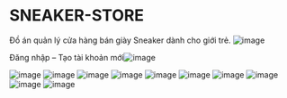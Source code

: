 # SNEAKER-STORE
Đồ án quản lý cửa hàng bán giày Sneaker dành cho giới trẻ.
![image](https://user-images.githubusercontent.com/82451887/187740728-5152ca67-62c9-47cb-a4b6-a77c2b98fd1d.png)

Đăng nhập – Tạo tài khoản mới![image](https://user-images.githubusercontent.com/82451887/187741122-636c6b20-d7d4-47b2-9050-31117ccc03ae.png)

![image](https://user-images.githubusercontent.com/82451887/187740829-f5a02dbd-a132-4cd4-9db9-dc8b65a41f07.png)
![image](https://user-images.githubusercontent.com/82451887/187740864-5f2a8b89-af67-43d4-939c-4ed436a64fde.png)
![image](https://user-images.githubusercontent.com/82451887/187740930-9472551f-dae0-4be8-8d87-af09f90c509a.png)
![image](https://user-images.githubusercontent.com/82451887/187740942-53e15f2b-f494-4afd-9d21-3548d6e01753.png)
![image](https://user-images.githubusercontent.com/82451887/187740981-3fb3ad9e-a5fd-4554-8833-da2723f04316.png)
![image](https://user-images.githubusercontent.com/82451887/187740992-fb14876d-a550-4360-b2a3-f9f644520607.png)
![image](https://user-images.githubusercontent.com/82451887/187741005-1df76759-9475-4fdb-a522-ffae1881e73b.png)
![image](https://user-images.githubusercontent.com/82451887/187741019-9eaa08ac-e727-4f3c-9a79-0627eeab5e00.png)
![image](https://user-images.githubusercontent.com/82451887/187741044-15f665a4-dae5-44f5-96f6-a8bb85d8f227.png)
![image](https://user-images.githubusercontent.com/82451887/187741052-c21913ba-c95f-41a3-971c-fa2e2e9ccebd.png)

